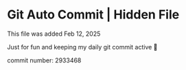# Git Auto Commit | Hidden File

This file was added Feb 12, 2025

Just for fun and keeping my daily git commit active 🤪

commit number: 2933468
